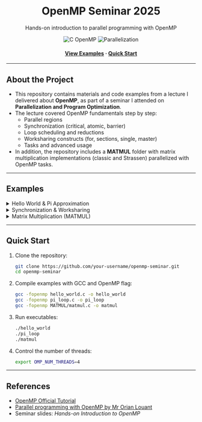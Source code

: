 <div align="center">
  <h1>OpenMP Seminar 2025</h1>
  <p>Hands-on introduction to parallel programming with OpenMP</p>
  
  <!-- Badges -->
  <p>
    <img src="https://img.shields.io/badge/C-OpenMP-orange.svg" alt="C OpenMP" />
    <img src="https://img.shields.io/badge/Parallelization-MultiThreading-purple.svg" alt="Parallelization" />
  </p>
  
  <!-- Links -->
  <h4>
    <a href="#projects">View Examples</a>
    <span> · </span>
    <a href="#quick-start">Quick Start</a>
  </h4>
</div> 

---

## About the Project

- This repository contains materials and code examples from a lecture I delivered about **OpenMP**, as part of a seminar I attended on **Parallelization and Program Optimization**.  
- The lecture covered OpenMP fundamentals step by step:  
  - Parallel regions  
  - Synchronization (critical, atomic, barrier)  
  - Loop scheduling and reductions  
  - Worksharing constructs (for, sections, single, master)  
  - Tasks and advanced usage  
- In addition, the repository includes a **MATMUL** folder with matrix multiplication implementations (classic and Strassen) parallelized with OpenMP tasks.

---

## Examples

<details>
<summary>Hello World & Pi Approximation</summary>
<p><em>Getting started with OpenMP and exploring scaling issues</em></p>

**Features:**
- `hello_world.c` – simple parallel region with thread IDs  
- `pi_spmd_simple.c` – parallel numerical integration (SPMD style)  
- `pi_spmd_final.c` – fixes false sharing, demonstrates critical & atomic sections  
- `pi_loop.c` – loop-based parallelism with scheduling & reduction  

</details>

<details>
<summary>Synchronization & Worksharing</summary>
<p><em>Understanding control of data races and workload distribution</em></p>

**Features:**
- Critical vs. atomic vs. barrier  
- Worksharing constructs: for, single, sections, master  
- Scheduling policies: static, dynamic, guided, runtime  

</details>

<details>
<summary>Matrix Multiplication (MATMUL)</summary>
<p><em>Parallel matrix multiplication with tasks</em></p>

**Features:**
- `matmul.c` – classic matrix multiplication with OpenMP  
- Strassen’s matrix multiplication with divide-and-conquer  
- OpenMP **tasks** for recursive subproblems  
- Time analysis and performance comparison  

[Explore the MATMUL examples](https://github.com/orishlach/openMP/Matmul)

</div>
</details>

---

## Quick Start

1. Clone the repository:
   ```bash
   git clone https://github.com/your-username/openmp-seminar.git
   cd openmp-seminar
   ```

2. Compile examples with GCC and OpenMP flag:
   ```bash
   gcc -fopenmp hello_world.c -o hello_world
   gcc -fopenmp pi_loop.c -o pi_loop
   gcc -fopenmp MATMUL/matmul.c -o matmul
   ```

3. Run executables:
   ```bash
   ./hello_world
   ./pi_loop
   ./matmul
   ```

4. Control the number of threads:
   ```bash
   export OMP_NUM_THREADS=4
   ```

---

## References

- [OpenMP Official Tutorial](https://github.com/tgmattso/OpenMP_intro_tutorial)
- [Parallel programming with OpenMP
by Mr Orian Louant](https://indico.cism.ucl.ac.be/event/72/?print=1)  
- Seminar slides: *Hands-on Introduction to OpenMP*  
